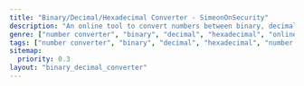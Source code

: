 ```yaml
---
title: "Binary/Decimal/Hexadecimal Converter - SimeonOnSecurity"
description: "An online tool to convert numbers between binary, decimal, and hexadecimal representations. Easily perform number system conversions."
genre: ["number converter", "binary", "decimal", "hexadecimal", "online tools"]
tags: ["number converter", "binary", "decimal", "hexadecimal", "number system conversions", "online tools"]
sitemap:
  priority: 0.3
layout: "binary_decimal_converter"
---
```

